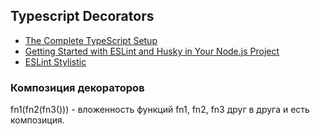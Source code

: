 ## Typescript Decorators

- [The Complete TypeScript Setup](https://dev.to/codewithahsan/the-complete-typescript-setup-from-zero-to-hero-398h)
- [Getting Started with ESLint and Husky in Your Node.js Project](https://collabnix.com/getting-started-with-eslint-and-husky-in-your-node-js-project/)
- [ESLint Stylistic](https://eslint.style/)

### Композиция декораторов

fn1(fn2(fn3())) - вложенность функций fn1, fn2, fn3 друг в друга и есть композиция.